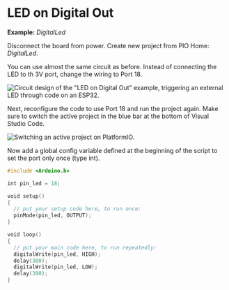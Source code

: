 # LED on Digital Out

**Example:** *DigitalLed*

Disconnect the board from power. Create new project from PIO Home:
*DigitalLed*.

You can use almost the same circuit as before. Instead of connecting the
LED to th 3V port, change the wiring to Port 18.

![Circuit design of the \"LED on Digital Out\" example, triggering an
external LED through code on an
ESP32.](./media/digital-led-circuit.svg)

Next, reconfigure the code to use Port 18 and run the project again.
Make sure to switch the active project in the blue bar at the bottom of
Visual Studio Code.

![Switching an active project on
PlatformIO.](./media/platformio-active-project.png)

Now add a global config variable defined at the beginning of the script
to set the port only once (type int).

```c++
#include <Arduino.h>

int pin_led = 18;

void setup()
{
  // put your setup code here, to run once:
  pinMode(pin_led, OUTPUT);
}

void loop()
{
  // put your main code here, to run repeatedly:
  digitalWrite(pin_led, HIGH);
  delay(300);
  digitalWrite(pin_led, LOW);
  delay(300);
}
```
